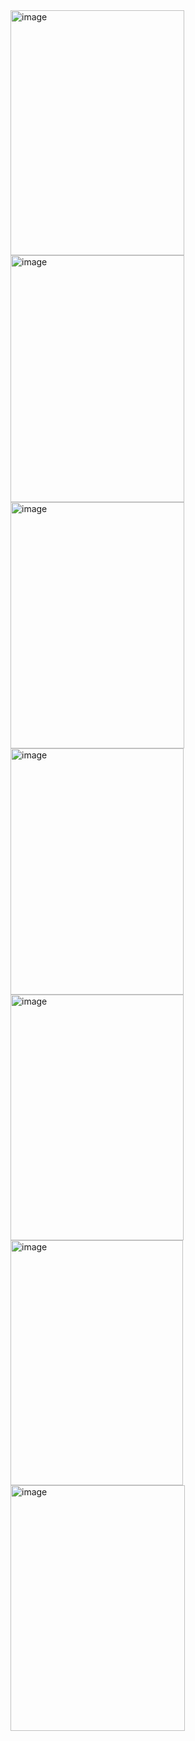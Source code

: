 <img width="278" height="392" alt="image" src="https://github.com/user-attachments/assets/e28b5aac-4c1d-469e-9c3c-fbda3e24c2c1" />
<img width="278" height="395" alt="image" src="https://github.com/user-attachments/assets/29e94d28-8f35-4a5b-8c90-7d119b040fba" />
<img width="278" height="394" alt="image" src="https://github.com/user-attachments/assets/5b0a2ee3-813a-44cd-91f9-c2ea7dbc426b" />
<img width="277" height="394" alt="image" src="https://github.com/user-attachments/assets/cbac7dec-7b42-4cd3-8604-6b92098542ed" />
<img width="277" height="393" alt="image" src="https://github.com/user-attachments/assets/0e302ea3-3657-4fc1-ba17-2e8afb224c58" />
<img width="276" height="392" alt="image" src="https://github.com/user-attachments/assets/2146dcb2-6520-4626-9312-0a8675ad83a0" />
<img width="279" height="393" alt="image" src="https://github.com/user-attachments/assets/430a0815-7c39-476e-8ea3-03230d1ea687" />


